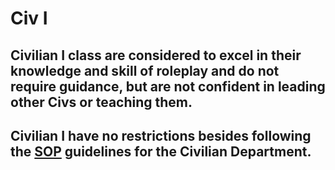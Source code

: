 # Civ I

## Civilian I class are considered to excel in their knowledge and skill of roleplay and do not require guidance, but are not confident in leading other Civs or teaching them.

## Civilian I have no restrictions besides following the [SOP](https://greater-ontario-gaming.github.io/GORP-Civilian-Documents/Rules/Rules/) guidelines for the Civilian Department.
